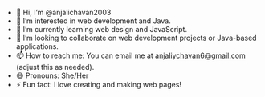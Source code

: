 
- 👋 Hi, I’m @anjalichavan2003
- 👀 I’m interested in web development and Java.
- 🌱 I’m currently learning web design and JavaScript.
- 💞️ I’m looking to collaborate on web development projects or Java-based applications.
- 📫 How to reach me: You can email me at anjaliychavan6@gmail.com (adjust this as needed).
- 😄 Pronouns: She/Her
- ⚡ Fun fact: I love creating and making web pages!

